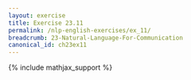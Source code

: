 ```yaml
---
layout: exercise
title: Exercise 23.11
permalink: /nlp-english-exercises/ex_11/
breadcrumb: 23-Natural-Language-For-Communication
canonical_id: ch23ex11
---
```


{% include mathjax_support %}
